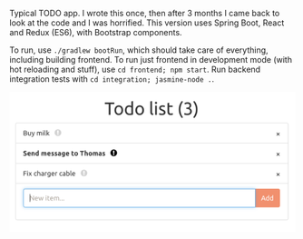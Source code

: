Typical TODO app. I wrote this once, then after 3 months I came back to look at the code and I was horrified. This version uses Spring Boot, React and Redux (ES6), with Bootstrap components.

To run, use `./gradlew bootRun`, which should take care of everything, including building frontend. To run just frontend in development mode (with hot reloading and stuff), use `cd frontend; npm start`. Run backend integration tests with `cd integration; jasmine-node .`.

![Screenshot 1](screenshot.png)
